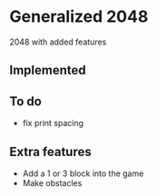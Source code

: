 # Generalized 2048
2048 with added features

## Implemented

## To do
* fix print spacing

## Extra features
* Add a 1 or 3 block into the game
* Make obstacles
